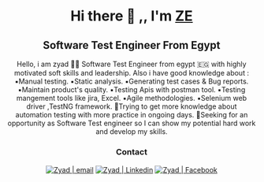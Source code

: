 <h1 align="center"> Hi there 👋 ,, I'm <a href="https://testautomationu.applitools.com/me.html#ziad-elsoudy">ZE</a></h1> 
  <h2 align="center"> Software Test Engineer From Egypt</h2>
<div align="center">
<P> Hello, i am zyad 🙋‍♂️
Software Test Engineer from egypt 🇪🇬 with highly motivated soft skills and leadership. Also i have good knowledge about :
▪️Manual testing.
▪️Static analysis.
▪️Generating test cases & Bug reports.
▪️Maintain product's quality.
▪️Testing Apis with postman tool.
▪️Testing mangement tools like jira, Excel.
▪️Agile methodologies.
▪️Selenium web driver ,TestNG framework.
🔴Trying to get more knowledge about automation testing with more practice in ongoing days.
🔴Seeking for an opportunity as Software Test engineer so I can show my potential hard work and develop my skills.</p>
<h3 align="center"> Contact </h3>

[<img align="center" alt="Zyad | email" src="https://img.icons8.com/fluent/22/000000/gmail.png" />](mailto:ziadelsoudy@gmail.com)
[<img align="center" alt="Zyad | Linkedin" src="https://img.icons8.com/fluent/22/000000/linkedin.png"/>](https://www.linkedin.com/in/ziad-elsoudy-b0b0a41b2/)
[<img align="center" alt="Zyad | Facebook"  src="https://img.icons8.com/color/22/000000/facebook-new.png"/>](https://www.facebook.com/profile.php?id=100008020117007)

